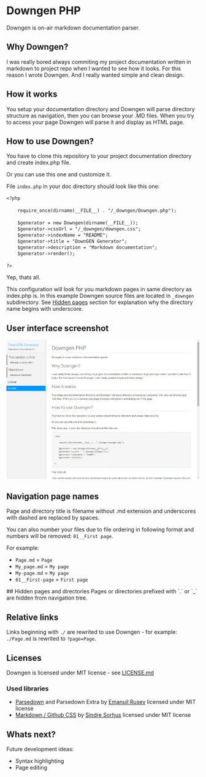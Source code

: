 # Downgen PHP

Downgen is on-air markdown documentation parser.

## Why Downgen?
I was really bored always commiting my project documentation written in markdown to project repo when I wanted to see how it looks. For this reason I wrote Downgen. And I really wanted simple and clean design.

## How it works
You setup your documentation directory and Downgen will parse directory structure as navigation, then you can browse your .MD files. When you try to access your page Downgen will parse it and display as HTML page.

## How to use Downgen?
You have to clone this repository to your project documentation directory and create index.php file.

Or you can use this one and customize it.

File `index.php` in your doc directory should look like this one:

```
<?php

	require_once(dirname(__FILE__) . "/_downgen/Downgen.php");

	$generator = new Downgen(dirname(__FILE__));
	$generator->cssUrl = "/_downgen/downgen.css";
	$generator->indexName = "README";
	$generator->title = "DownGEN Generator";
	$generator->description = "Markdown documentation";
	$generator->render();

?>
```

Yep, thats all.

This configuration will look for you markdown pages in same directory as index.php is. In this example Downgen source files are located in `_downgen` subdirectory. See [Hidden pages](#hidden-pages) section for explanation why the directory name begins with underscore.

## User interface screenshot
[![alt downgen](screenshot_thumb.jpg "Downgen screenshot")](screenshot.jpg)

## Navigation page names
Page and directory title is filename without .md extension and underscores with dashed are replaced by spaces.

You can also number your files due to file ordering in following format and numbers will be removed: `01__First page`.

For example:

- `Page.md` = `Page`
- `My_page.md` = `My page`
- `My-page.md` = `My page`
- `01__First-page` = `First page`

<a name="hidden-pages"/>
## Hidden pages and directories
Pages or directories prefixed with `.` or `_`  are hidden from navigation tree.

## Relative links
Links beginning with `./` are rewrited to use Downgen - for example: `./Page.md` is rewrited to `?page=Page`.

## Licenses
Downgen is licensed under MIT license - see [LICENSE.md](./LICENSE.md)

### Used libraries
- [Parsedown](https://github.com/erusev/parsedown) and Parsedown Extra by [Emanuil Rusev](https://github.com/erusev) licensed under MIT license
- [Markdown / Github CSS](https://github.com/sindresorhus/github-markdown-css) by [Sindre Sorhus](https://github.com/sindresorhus) licensed under MIT license

## Whats next?
Future development ideas:
- Syntax highlighting
- Page editing